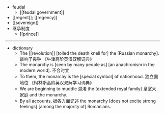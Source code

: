 - feudal
    - [[feudal government]]
- [[regent]]; [[regency]]
- [[sovereign]]
- 继承制度
    - [[prince]]
- ---
- dictionary 
    - The [[revolution]] [tolled the death knell for] the [Russian monarchy]. 敲响了丧钟 《牛津高阶英汉双解词典》
    - The monarchy is [seen by many people as] [an anachronism in the modern world]. 不合时宜
    - To them, the monarchy is the [special symbol] of nationhood. 独立国地位 《柯林斯高阶英汉双解学习词典》
    - We are beginning to muddle 混淆 the [extended royal family] 皇室大家庭 and the monarchy. 
    - By all accounts, 据各方面记述 the monarchy [does not excite strong feelings] [among the majority of] Romanians.
